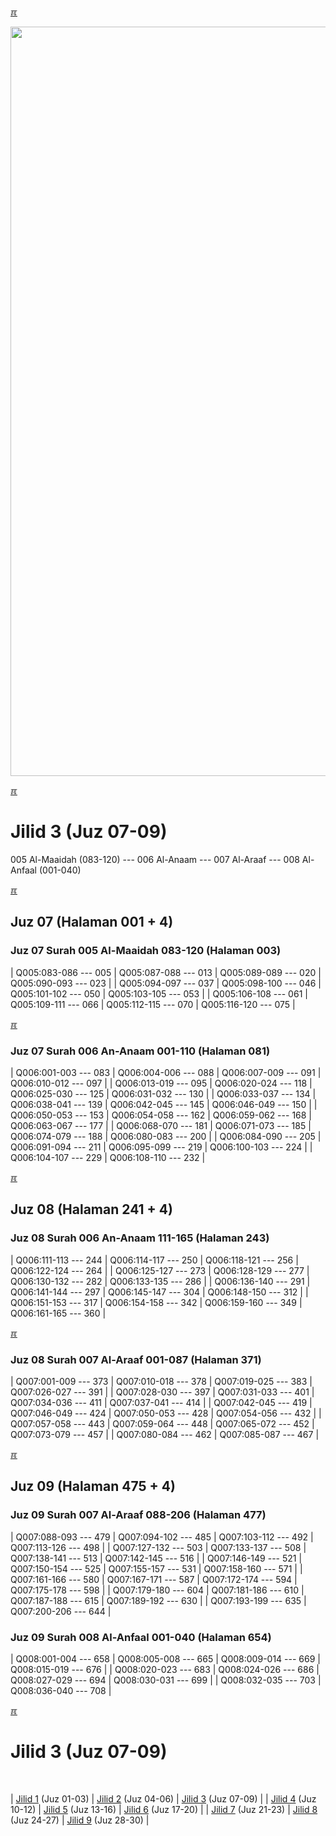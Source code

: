 ---
---

[&#x213C;](#idxXXX)<br id="idx000">

<img src="{{ site.baseurl }}/assets/images/z4816-02.jpg" style="width:1199px;">

[&#x213C;](#)<br id="idx1">
# Jilid 3 (Juz 07-09)

005 Al-Maaidah (083-120) --- 006 Al-Anaam --- 007 Al-Araaf --- 008 Al-Anfaal (001-040)

[&#x213C;](#)<br id="idx307005083">

## Juz 07 (Halaman 001 + 4)

### Juz 07 Surah 005 Al-Maaidah 083-120 (Halaman 003)

| Q005:083-086 --- 005 | Q005:087-088 --- 013 | Q005:089-089 --- 020 | Q005:090-093 --- 023 |
| Q005:094-097 --- 037 | Q005:098-100 --- 046 | Q005:101-102 --- 050 | Q005:103-105 --- 053 |
| Q005:106-108 --- 061 | Q005:109-111 --- 066 | Q005:112-115 --- 070 | Q005:116-120 --- 075 |

[&#x213C;](#)<br id="idx307006001">

### Juz 07 Surah 006 An-Anaam  001-110 (Halaman 081)

| Q006:001-003 --- 083 | Q006:004-006 --- 088 | Q006:007-009 --- 091 | Q006:010-012 --- 097 |
| Q006:013-019 --- 095 | Q006:020-024 --- 118 | Q006:025-030 --- 125 | Q006:031-032 --- 130 |
| Q006:033-037 --- 134 | Q006:038-041 --- 139 | Q006:042-045 --- 145 | Q006:046-049 --- 150 |
| Q006:050-053 --- 153 | Q006:054-058 --- 162 | Q006:059-062 --- 168 | Q006:063-067 --- 177 |
| Q006:068-070 --- 181 | Q006:071-073 --- 185 | Q006:074-079 --- 188 | Q006:080-083 --- 200 |
| Q006:084-090 --- 205 | Q006:091-094 --- 211 | Q006:095-099 --- 219 | Q006:100-103 --- 224 |
| Q006:104-107 --- 229 | Q006:108-110 --- 232 |

[&#x213C;](#)<br id="idx308006111">

## Juz 08 (Halaman 241 + 4)

### Juz 08 Surah 006 An-Anaam  111-165 (Halaman 243)

| Q006:111-113 --- 244 | Q006:114-117 --- 250 | Q006:118-121 --- 256 | Q006:122-124 --- 264 |
| Q006:125-127 --- 273 | Q006:128-129 --- 277 | Q006:130-132 --- 282 | Q006:133-135 --- 286 |
| Q006:136-140 --- 291 | Q006:141-144 --- 297 | Q006:145-147 --- 304 | Q006:148-150 --- 312 |
| Q006:151-153 --- 317 | Q006:154-158 --- 342 | Q006:159-160 --- 349 | Q006:161-165 --- 360 |

[&#x213C;](#)<br id="idx308007371">

### Juz 08 Surah 007 Al-Araaf 001-087 (Halaman 371)

| Q007:001-009 --- 373 | Q007:010-018 --- 378 | Q007:019-025 --- 383 | Q007:026-027 --- 391 |
| Q007:028-030 --- 397 | Q007:031-033 --- 401 | Q007:034-036 --- 411 | Q007:037-041 --- 414 |
| Q007:042-045 --- 419 | Q007:046-049 --- 424 | Q007:050-053 --- 428 | Q007:054-056 --- 432 |
| Q007:057-058 --- 443 | Q007:059-064 --- 448 | Q007:065-072 --- 452 | Q007:073-079 --- 457 |
| Q007:080-084 --- 462 | Q007:085-087 --- 467 |

[&#x213C;](#)<br id="idx308008000">

## Juz 09 (Halaman 475 + 4)

### Juz 09 Surah 007 Al-Araaf 088-206 (Halaman 477)

| Q007:088-093 --- 479 | Q007:094-102 --- 485 | Q007:103-112 --- 492 | Q007:113-126 --- 498 |
| Q007:127-132 --- 503 | Q007:133-137 --- 508 | Q007:138-141 --- 513 | Q007:142-145 --- 516 |
| Q007:146-149 --- 521 | Q007:150-154 --- 525 | Q007:155-157 --- 531 | Q007:158-160 --- 571 |
| Q007:161-166 --- 580 | Q007:167-171 --- 587 | Q007:172-174 --- 594 | Q007:175-178 --- 598 |
| Q007:179-180 --- 604 | Q007:181-186 --- 610 | Q007:187-188 --- 615 | Q007:189-192 --- 630 |
| Q007:193-199 --- 635 | Q007:200-206 --- 644 | 

### Juz 09 Surah 008 Al-Anfaal 001-040 (Halaman 654)

| Q008:001-004 --- 658 | Q008:005-008 --- 665 | Q008:009-014 --- 669 | Q008:015-019 --- 676 |
| Q008:020-023 --- 683 | Q008:024-026 --- 686 | Q008:027-029 --- 694 | Q008:030-031 --- 699 |
| Q008:032-035 --- 703 | Q008:036-040 --- 708 |

[&#x213C;](#)<br id="idxA">
# Jilid 3 (Juz 07-09)
<br id="XYZZY">

| [Jilid 1](001.md) (Juz 01-03) | [Jilid 2](002.md) (Juz 04-06) | [Jilid 3](003.md) (Juz 07-09) |
| [Jilid 4](004.md) (Juz 10-12) | [Jilid 5](005.md) (Juz 13-16) | [Jilid 6](006.md) (Juz 17-20) |
| [Jilid 7](007.md) (Juz 21-23) | [Jilid 8](008.md) (Juz 24-27) | [Jilid 9](009.md) (Juz 28-30) |

